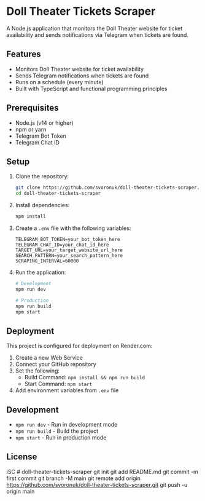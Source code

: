 # Doll Theater Tickets Scraper

A Node.js application that monitors the Doll Theater website for ticket availability and sends notifications via Telegram when tickets are found.

## Features

- Monitors Doll Theater website for ticket availability
- Sends Telegram notifications when tickets are found
- Runs on a schedule (every minute)
- Built with TypeScript and functional programming principles

## Prerequisites

- Node.js (v14 or higher)
- npm or yarn
- Telegram Bot Token
- Telegram Chat ID

## Setup

1. Clone the repository:
   ```bash
   git clone https://github.com/svoronuk/doll-theater-tickets-scraper.git
   cd doll-theater-tickets-scraper
   ```

2. Install dependencies:
   ```bash
   npm install
   ```

3. Create a `.env` file with the following variables:
   ```
   TELEGRAM_BOT_TOKEN=your_bot_token_here
   TELEGRAM_CHAT_ID=your_chat_id_here
   TARGET_URL=your_target_website_url_here
   SEARCH_PATTERN=your_search_pattern_here
   SCRAPING_INTERVAL=60000
   ```

4. Run the application:
   ```bash
   # Development
   npm run dev

   # Production
   npm run build
   npm start
   ```

## Deployment

This project is configured for deployment on Render.com:

1. Create a new Web Service
2. Connect your GitHub repository
3. Set the following:
   - Build Command: `npm install && npm run build`
   - Start Command: `npm start`
4. Add environment variables from `.env` file

## Development

- `npm run dev` - Run in development mode
- `npm run build` - Build the project
- `npm start` - Run in production mode

## License

ISC # doll-theater-tickets-scraper git init git add README.md git commit -m first commit git branch -M main git remote add origin https://github.com/svoronuk/doll-theater-tickets-scraper.git git push -u origin main
